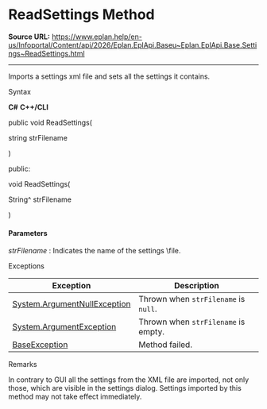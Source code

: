 # ReadSettings Method

**Source URL:** https://www.eplan.help/en-us/Infoportal/Content/api/2026/Eplan.EplApi.Baseu~Eplan.EplApi.Base.Settings~ReadSettings.html

---

Imports a settings xml file and sets all the settings it contains.

Syntax

**C#**
**C++/CLI**


public void ReadSettings( 

   string strFilename

)

public:

void ReadSettings( 

   String^ strFilename

)


#### Parameters

*strFilename*
:   Indicates the name of the settings \file.

Exceptions

| Exception | Description |
| --- | --- |
| [System.ArgumentNullException](#) | Thrown when `strFilename` is `null`. |
| [System.ArgumentException](#) | Thrown when `strFilename` is empty. |
| [BaseException](Eplan.EplApi.Baseu~Eplan.EplApi.Base.BaseException.html) | Method failed. |

Remarks

In contrary to GUI all the settings from the XML file are imported, not only those, which are visible in the settings dialog. Settings imported by this method may not take effect immediately.
